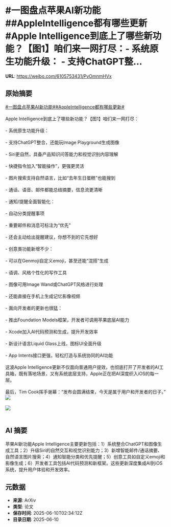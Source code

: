 # #一图盘点苹果AI新功能##AppleIntelligence都有哪些更新#Apple Intelligence到底上了哪些新功能？【图1】咱们来一网打尽：- 系统原生功能升级： - 支持ChatGPT整...

**URL**: https://weibo.com/6105753431/PvOmnmHVx

## 原始摘要

<a href="https://m.weibo.cn/search?containerid=231522type%3D1%26t%3D10%26q%3D%23%E4%B8%80%E5%9B%BE%E7%9B%98%E7%82%B9%E8%8B%B9%E6%9E%9CAI%E6%96%B0%E5%8A%9F%E8%83%BD%23&amp;extparam=%23%E4%B8%80%E5%9B%BE%E7%9B%98%E7%82%B9%E8%8B%B9%E6%9E%9CAI%E6%96%B0%E5%8A%9F%E8%83%BD%23" data-hide=""><span class="surl-text">#一图盘点苹果AI新功能#</span></a><a href="https://m.weibo.cn/search?containerid=231522type%3D1%26t%3D10%26q%3D%23AppleIntelligence%E9%83%BD%E6%9C%89%E5%93%AA%E4%BA%9B%E6%9B%B4%E6%96%B0%23&amp;extparam=%23AppleIntelligence%E9%83%BD%E6%9C%89%E5%93%AA%E4%BA%9B%E6%9B%B4%E6%96%B0%23" data-hide=""><span class="surl-text">#AppleIntelligence都有哪些更新#</span></a><br><br>Apple Intelligence到底上了哪些新功能？【图1】咱们来一网打尽：<br><br>- 系统原生功能升级：<br>    <br>    - 支持ChatGPT整合，还能玩Image Playground生成图像<br>        <br>    - Siri更自然，具备产品知识问答能力和视觉识别内容理解<br>        <br>    - 快捷指令加入“智能操作”，更强更灵活<br>        <br>    - 图片搜索支持自然语言，比如“去年生日蛋糕”也能搜到<br>        <br>    - 通话、语音、邮件都能总结摘要，信息流更清晰<br>        <br>- 通知/提醒全面智能化：<br>    <br>    - 自动分类提醒事项<br>        <br>    - 重要邮件和消息可标注为“优先”<br>        <br>    - 还会主动给出提醒建议，你想不到的它先想好<br>        <br>- 创意类功能新增不少：<br>    <br>    - 可以在Genmoji自定义emoji，甚至还能“混搭”生成<br>        <br>    - 语调、风格个性化的写作工具<br>        <br>    - 图像可用Image Wand或ChatGPT风格进行处理<br>        <br>    - 还能直接在手机上生成记忆影像视频<br>        <br>- 面向开发者的更新也很猛：<br>    <br>    - 推出Foundation Models框架，开发者可调用苹果底层AI能力<br>        <br>    - Xcode加入AI代码预测和生成，提升开发效率<br>        <br>    - 新设计语言Liquid Glass上线，图标UI全面升级<br>        <br>    - App Intents接口更强，轻松打造与系统协同的AI功能<br>        <br>这波Apple Intelligence更新不仅面向普通用户提效，也彻底打开了开发者的AI工具箱，既有落地场景，又有系统底层支持，Apple正在把AI深度织入iOS的每一层。<br><br>最后，Tim Cook挥手谢幕：“发布会圆满结束，今天是属于用户和开发者的日子。”<img style="" src="https://tvax1.sinaimg.cn/large/006Fd7o3ly1i29nfgwacaj30p00e2wk1.jpg" referrerpolicy="no-referrer"><br><br><img style="" src="https://tvax1.sinaimg.cn/large/006Fd7o3ly1i29ng4v8cbj30p00e2gvs.jpg" referrerpolicy="no-referrer"><br><br>

## AI 摘要

苹果AI新功能Apple Intelligence主要更新包括：1）系统整合ChatGPT和图像生成工具；2）升级Siri的自然交互和视觉识别能力；3）新增智能邮件/通话摘要、自然语言图片搜索；4）通知智能分类和优先提醒；5）创意工具如自定义emoji和影像生成；6）开发者工具包括AI代码预测和新框架。这些更新深度集成AI到iOS系统，提升用户体验和开发效率。

## 元数据

- **来源**: ArXiv
- **类型**: 论文
- **保存时间**: 2025-06-10T02:34:12Z
- **目录日期**: 2025-06-10
